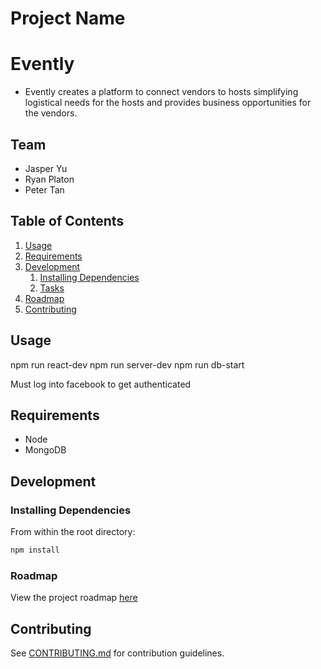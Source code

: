 # Project Name

# Evently #
- Evently creates a platform to connect vendors to hosts simplifying logistical needs for the hosts and provides business opportunities for the vendors.

## Team

  - Jasper Yu
  - Ryan Platon
  - Peter Tan

## Table of Contents

1. [Usage](#Usage)
1. [Requirements](#requirements)
1. [Development](#development)
    1. [Installing Dependencies](#installing-dependencies)
    1. [Tasks](#tasks)
1. [Roadmap](#roadmap)
1. [Contributing](#contributing)

## Usage

npm run react-dev
npm run server-dev
npm run db-start

Must log into facebook to get authenticated

## Requirements

- Node
- MongoDB

## Development

### Installing Dependencies

From within the root directory:

```sh
npm install
```

### Roadmap

View the project roadmap [here](LINK_TO_DOC)


## Contributing

See [CONTRIBUTING.md](CONTRIBUTING.md) for contribution guidelines.

